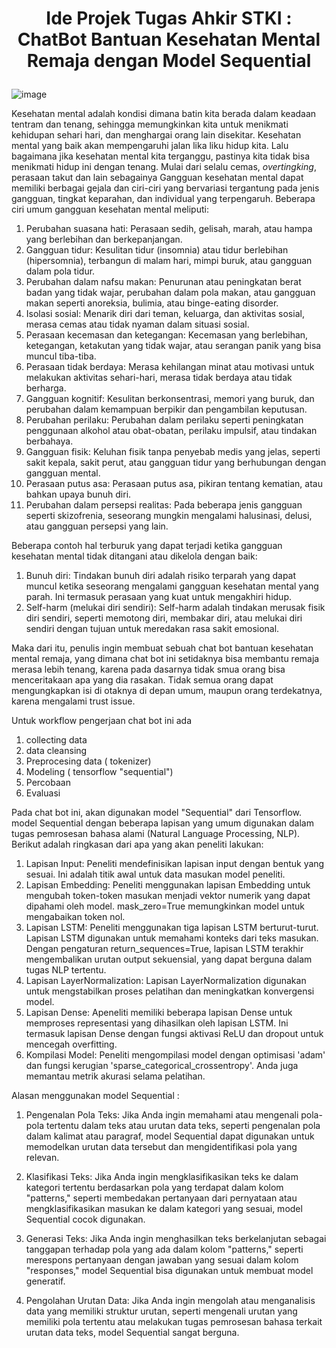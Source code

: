 # <p align="center">Ide Projek Tugas Ahkir STKI : ChatBot Bantuan Kesehatan Mental Remaja dengan Model Sequential</p>

![image](https://github.com/Mazcho/Sistem-Temu-Kembali-Informasi/assets/77985996/0840afcb-0e70-4cf9-853c-8f9a7fed62a5)

Kesehatan mental adalah kondisi dimana batin kita berada dalam keadaan tentram dan tenang, sehingga memungkinkan kita untuk menikmati kehidupan sehari hari, dan menghargai orang lain disekitar. Kesehatan mental yang baik akan mempengaruhi jalan lika liku hidup kita. Lalu bagaimana jika kesehatan mental kita terganggu, pastinya kita tidak bisa menikmati hidup ini dengan tenang. Mulai dari selalu cemas, _overtingking_, perasaan takut dan lain sebagainya
Gangguan kesehatan mental dapat memiliki berbagai gejala dan ciri-ciri yang bervariasi tergantung pada jenis gangguan, tingkat keparahan, dan individual yang terpengaruh. Beberapa ciri umum gangguan kesehatan mental meliputi:
1. Perubahan suasana hati: Perasaan sedih, gelisah, marah, atau hampa yang berlebihan dan berkepanjangan.
2. Gangguan tidur: Kesulitan tidur (insomnia) atau tidur berlebihan (hipersomnia), terbangun di malam hari, mimpi buruk, atau gangguan dalam pola tidur.
3. Perubahan dalam nafsu makan: Penurunan atau peningkatan berat badan yang tidak wajar, perubahan dalam pola makan, atau gangguan makan seperti anoreksia, bulimia, atau binge-eating disorder.
4. Isolasi sosial: Menarik diri dari teman, keluarga, dan aktivitas sosial, merasa cemas atau tidak nyaman dalam situasi sosial.
5. Perasaan kecemasan dan ketegangan: Kecemasan yang berlebihan, ketegangan, ketakutan yang tidak wajar, atau serangan panik yang bisa muncul tiba-tiba.
6. Perasaan tidak berdaya: Merasa kehilangan minat atau motivasi untuk melakukan aktivitas sehari-hari, merasa tidak berdaya atau tidak berharga.
7. Gangguan kognitif: Kesulitan berkonsentrasi, memori yang buruk, dan perubahan dalam kemampuan berpikir dan pengambilan keputusan.
8. Perubahan perilaku: Perubahan dalam perilaku seperti peningkatan penggunaan alkohol atau obat-obatan, perilaku impulsif, atau tindakan berbahaya.
9. Gangguan fisik: Keluhan fisik tanpa penyebab medis yang jelas, seperti sakit kepala, sakit perut, atau gangguan tidur yang berhubungan dengan gangguan mental.
10. Perasaan putus asa: Perasaan putus asa, pikiran tentang kematian, atau bahkan upaya bunuh diri.
11. Perubahan dalam persepsi realitas: Pada beberapa jenis gangguan seperti skizofrenia, seseorang mungkin mengalami halusinasi, delusi, atau gangguan persepsi yang lain.

Beberapa contoh hal terburuk yang dapat terjadi ketika gangguan kesehatan mental tidak ditangani atau dikelola dengan baik:

1. Bunuh diri: Tindakan bunuh diri adalah risiko terparah yang dapat muncul ketika seseorang mengalami gangguan kesehatan mental yang parah. Ini termasuk perasaan yang kuat untuk mengakhiri hidup.
2. Self-harm (melukai diri sendiri): Self-harm adalah tindakan merusak fisik diri sendiri, seperti memotong diri, membakar diri, atau melukai diri sendiri dengan tujuan untuk meredakan rasa sakit emosional.

Maka dari itu, penulis ingin membuat sebuah chat bot bantuan kesehatan mental remaja, yang dimana chat bot ini setidaknya bisa membantu remaja merasa lebih tenang, karena pada dasarnya tidak smua orang bisa menceritakaan apa yang dia rasakan. Tidak semua orang dapat mengungkapkan isi di otaknya di depan umum, maupun orang terdekatnya, karena mengalami trust issue.

Untuk workflow pengerjaan chat bot ini ada
1. collecting data
2. data cleansing
3. Preprocesing data ( tokenizer)
4. Modeling ( tensorflow "sequential")
5. Percobaan
6. Evaluasi

Pada chat bot ini, akan digunakan model "Sequential" dari Tensorflow.
model Sequential dengan beberapa lapisan yang umum digunakan dalam tugas pemrosesan bahasa alami (Natural Language Processing, NLP). Berikut adalah ringkasan dari apa yang akan peneliti lakukan:

1. Lapisan Input: Peneliti mendefinisikan lapisan input dengan bentuk yang sesuai. Ini adalah titik awal untuk data masukan model peneliti.
2. Lapisan Embedding: Peneliti menggunakan lapisan Embedding untuk mengubah token-token masukan menjadi vektor numerik yang dapat dipahami oleh model. mask_zero=True memungkinkan model untuk mengabaikan token nol.
3. Lapisan LSTM: Peneliti menggunakan tiga lapisan LSTM berturut-turut. Lapisan LSTM digunakan untuk memahami konteks dari teks masukan. Dengan pengaturan return_sequences=True, lapisan LSTM terakhir mengembalikan urutan output sekuensial, yang dapat berguna dalam tugas NLP tertentu.
4. Lapisan LayerNormalization: Lapisan LayerNormalization digunakan untuk mengstabilkan proses pelatihan dan meningkatkan konvergensi model.
5. Lapisan Dense: Apeneliti memiliki beberapa lapisan Dense untuk memproses representasi yang dihasilkan oleh lapisan LSTM. Ini termasuk lapisan Dense dengan fungsi aktivasi ReLU dan dropout untuk mencegah overfitting.
6. Kompilasi Model: Peneliti mengompilasi model dengan optimisasi 'adam' dan fungsi kerugian 'sparse_categorical_crossentropy'. Anda juga memantau metrik akurasi selama pelatihan.

Alasan menggunakan model Sequential :
1. Pengenalan Pola Teks: Jika Anda ingin memahami atau mengenali pola-pola tertentu dalam teks atau urutan data teks, seperti pengenalan pola dalam kalimat atau paragraf, model Sequential dapat digunakan untuk memodelkan urutan data tersebut dan mengidentifikasi pola yang relevan.

2. Klasifikasi Teks: Jika Anda ingin mengklasifikasikan teks ke dalam kategori tertentu berdasarkan pola yang terdapat dalam kolom "patterns," seperti membedakan pertanyaan dari pernyataan atau mengklasifikasikan masukan ke dalam kategori yang sesuai, model Sequential cocok digunakan.

3. Generasi Teks: Jika Anda ingin menghasilkan teks berkelanjutan sebagai tanggapan terhadap pola yang ada dalam kolom "patterns," seperti merespons pertanyaan dengan jawaban yang sesuai dalam kolom "responses," model Sequential bisa digunakan untuk membuat model generatif.

4. Pengolahan Urutan Data: Jika Anda ingin mengolah atau menganalisis data yang memiliki struktur urutan, seperti mengenali urutan yang memiliki pola tertentu atau melakukan tugas pemrosesan bahasa terkait urutan data teks, model Sequential sangat berguna.

